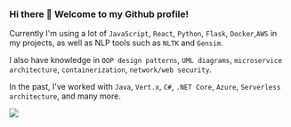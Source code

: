 ### Hi there 👋 Welcome to my Github profile!

Currently I'm using a lot of `JavaScript`, `React`, `Python`, `Flask`, `Docker`,`AWS` in my projects, as well as NLP tools such as `NLTK` and `Gensim`.

I also have knowledge in `OOP design patterns`, `UML diagrams`, `microservice architecture`, `containerization`, `network/web security`. 

In the past, I've worked with `Java`, `Vert.x`, `C#`, `.NET Core`, `Azure`, `Serverless architecture`, and many more. 


![](https://komarev.com/ghpvc/?username=coder-tim&color=blue)
